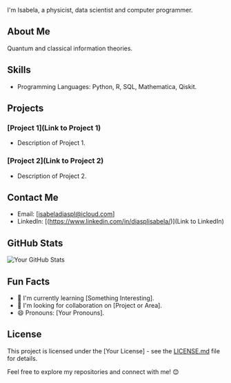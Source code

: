 I'm Isabela, a physicist, data scientist and computer programmer. 

## About Me

Quantum and classical information theories. 

## Skills

- Programming Languages: Python, R, SQL, Mathematica, Qiskit.
## Projects

### [Project 1](Link to Project 1)
- Description of Project 1.

### [Project 2](Link to Project 2)
- Description of Project 2.

## Contact Me

- Email: [isabeladiaspl@icloud.com]
- LinkedIn: [(https://www.linkedin.com/in/diasplisabela/)](Link to LinkedIn)

## GitHub Stats

![Your GitHub Stats](https://github-readme-stats.vercel.app/api?username=your-username&show_icons=true&theme=dark)

## Fun Facts

- 🌱 I'm currently learning [Something Interesting].
- 🤔 I'm looking for collaboration on [Project or Area].
- 😄 Pronouns: [Your Pronouns].

## License

This project is licensed under the [Your License] - see the [LICENSE.md](LICENSE.md) file for details.

Feel free to explore my repositories and connect with me! 😊
